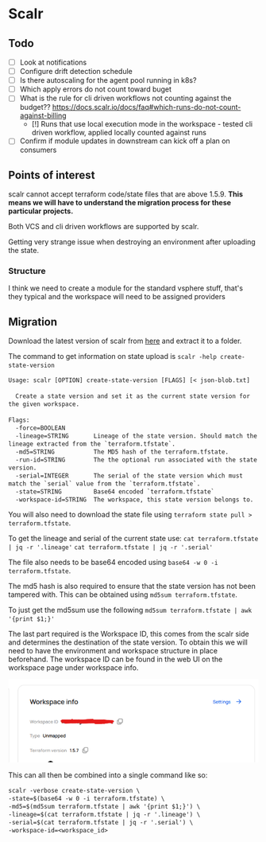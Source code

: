 # Scalr

## Todo 
- [ ] Look at notifications
- [ ] Configure drift detection schedule
- [ ] Is there autoscaling for the agent pool running in k8s?
- [ ] Which apply errors do not count toward buget
- [ ] What is the rule for cli driven workflows not counting against the budget?? https://docs.scalr.io/docs/faq#which-runs-do-not-count-against-billing
  - [!] Runs that use local execution mode in the workspace - tested cli driven workflow, applied locally counted against runs
- [ ] Confirm if module updates in downstream can kick off a plan on consumers

## Points of interest

scalr cannot accept terraform code/state files that are above 1.5.9. **This means we will have to understand the migration process for these particular projects.**

Both VCS and cli driven workflows are supported by scalr.

Getting very strange issue when destroying an environment after uploading the state.

### Structure
I think we need to create a module for the standard vsphere stuff, that's they typical and the workspace will need to be assigned providers

## Migration

Download the latest version of scalr from [here](https://github.com/scalr-platform/scalr-ui/releases) and extract it to a folder.

The command to get information on state upload is `scalr -help create-state-version`

``` shell
Usage: scalr [OPTION] create-state-version [FLAGS] [< json-blob.txt]

  Create a state version and set it as the current state version for the given workspace.

Flags:
  -force=BOOLEAN
  -lineage=STRING       Lineage of the state version. Should match the lineage extracted from the `terraform.tfstate`.
  -md5=STRING           The MD5 hash of the terraform.tfstate.
  -run-id=STRING        The the optional run associated with the state version.
  -serial=INTEGER       The serial of the state version which must match the `serial` value from the `terraform.tfstate`.
  -state=STRING         Base64 encoded `terraform.tfstate`
  -workspace-id=STRING  The workspace, this state version belongs to.
```

You will also need to download the state file using `terraform state pull > terraform.tfstate`.

To get the lineage and serial of the current state use:
`cat terraform.tfstate | jq -r '.lineage'`
`cat terraform.tfstate | jq -r '.serial'`

The file also needs to be base64 encoded using `base64 -w 0 -i terraform.tfstate`.

The md5 hash is also required to ensure that the state version has not been tampered with. This can be obtained using `md5sum terraform.tfstate`.

To just get the md5sum use the following
`md5sum terraform.tfstate | awk '{print $1;}'`

The last part required is the Workspace ID, this comes from the scalr side and determines the destination of the state version. To obtain this we will need to have the environment and workspace structure in place beforehand. The workspace ID can be found in the web UI on the workspace page under workspace info.

![alt text](image.png)

This can all then be combined into a single command like so:

``` shell
scalr -verbose create-state-version \
-state=$(base64 -w 0 -i terraform.tfstate) \
-md5=$(md5sum terraform.tfstate | awk '{print $1;}') \
-lineage=$(cat terraform.tfstate | jq -r '.lineage') \
-serial=$(cat terraform.tfstate | jq -r '.serial') \
-workspace-id=<workspace_id>
```
